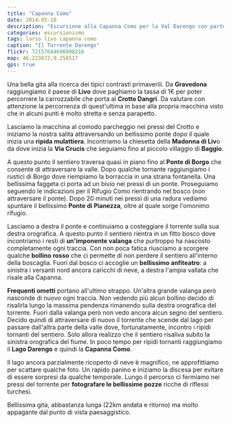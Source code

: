 ```yaml
---
title: "Capanna Como"
date: 2014-05-18
description: "Escursione alla Capanna Como per la Val Darengo con partenza dal Crotto Dangri"
categories: escursionismo
tags: lario livo capanna como
caption: "Il Torrente Darengo"
flickr: 72157644696998216
map: 46.223872,9.258517
gps: true
---
```


Una bella gita alla ricerca dei tipici contrasti primaverili. Da **Gravedona** raggiungiamo il paese di **Livo** dove paghiamo la tassa di 1€ per poter percorrere la carrozzabile che porta al **Crotto Dangri**. Da valutare con attenzione la percorrenza di quest'ultima in base alla propria macchina visto che in alcuni punti è molto stretta e senza parapetto.

Lasciamo la macchina al comodo parcheggio nei pressi del Crotto e iniziamo la nostra salita attraversando un bellissimo ponte dopo il quale inizia una **ripida mulattiera**. Incontriamo la chiesetta della **Madonna di Liv**o da dove inizia la **Via Crucis** che seguiamo fino al piccolo villaggio di **Baggio**.

A questo punto il sentiero traversa quasi in piano fino al **Ponte di Borgo** che consente di attraversare la valle. Dopo qualche tornante raggiungiamo i rustici di Borgo dove riempiamo la borraccia in una strana fontanella. Una bellissima faggeta ci porta ad un bivio nei pressi di un ponte. Proseguiamo seguendo le indicazioni per il Rifugio Como rientrando nel bosco (non attraversare il ponte). Dopo 20 minuti nei pressi di una radura vediamo spuntare il bellissimo **Ponte di Pianezza**, oltre al quale sorge l'omonimo rifugio.

Lasciamo a destra il ponte e continuiamo a costeggiare il torrente sulla sua destra orografica. A questo punto il sentiero rientra in un fitto bosco dove incontriamo i resti di **un'imponente valanga** che purtroppo ha nascosto completamente ogni traccia. Con non poca fatica riusciamo a scorgere qualche **bollino rosso** che ci permette di non perdere il sentiero all'interno della boscaglia. Fuori dal bosco ci accoglie un **bellissimo anfiteatro**: a sinistra i versanti nord ancora caricchi di neve, a destra l'ampia vallata che risale alla Capanna.

**Frequenti ometti** portano all'ultimo strappo. Un'altra grande valanga però nasconde di nuovo ogni traccia. Non vedendo più alcun bollino decido di risalirla lungo la massima pendenza rimanendo sulla destra orografica del torrente. Fuori dalla valanga però non vedo ancora alcun segno del sentiero. Decido quindi di attraversare di nuovo  il torrente che scende dal lago per passare dall'altra parte della valle dove, fortunatamente, incontro i ripidi tornanti del sentiero. Solo allora realizzo che il sentiero risaliva subito la sinistra orografica del fiume. In poco tempo per ripidi tornanti raggiungiamo il **Lago Darengo** e quindi la **Capanna Como**.

Il lago ancora parzialmente ricoperto di neve è magnifico, ne approfittiamo per scattare qualche foto. Un rapido panino e iniziamo la discesa per evitare di essere sorpresi da qualche temporale. Lungo il percorso ci fermiamo nei pressi del torrente per **fotografare le bellissime pozze** ricche di riflessi turchesi.

Bellissima gita, abbastanza lunga (22km andata e ritorno) ma molto appagante dal punto di vista paesaggistico. 

